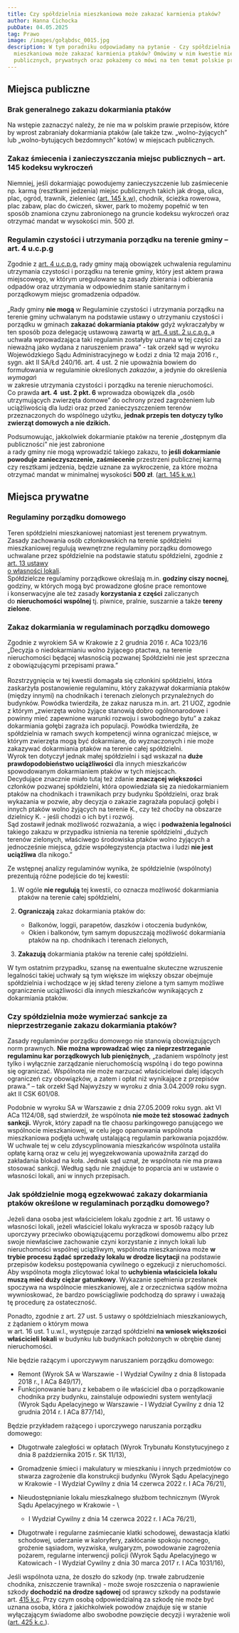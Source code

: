 ```yaml
---
title: Czy spółdzielnia mieszkaniowa może zakazać karmienia ptaków?
author: Hanna Cichocka
pubDate: 04.05.2025
tag: Prawo
image: /images/gołąbdsc_0015.jpg
description: W tym poradniku odpowiadamy na pytanie - Czy spółdzielnia
  mieszkaniowa może zakazać karmienia ptaków? Omówimy w nim kwestie miejsc
  publicznych, prywatnych oraz pokażemy co mówi na ten temat polskie prawo.
---
```


## Miejsca publiczne

### Brak generalnego zakazu dokarmiania ptaków

Na wstępie zaznaczyć należy, że nie ma w polskim prawie przepisów, które by wprost zabraniały dokarmiania ptaków (ale także tzw. „wolno-żyjących” lub „wolno-bytujących bezdomnych” kotów) w miejscach publicznych.

### Zakaz śmiecenia i zanieczyszczania miejsc publicznych – art. 145 kodeksu wykroczeń

Niemniej, jeśli dokarmiając powodujemy zanieczyszczenie lub zaśmiecenie np. karmą (resztkami jedzenia) miejsc publicznych takich jak droga, ulica, plac, ogród, trawnik, zieleniec ([art. 145 k.w](#_Art._145_[Zanieczyszczanie)), chodnik, ścieżka rowerowa, \
plac zabaw, plac do ćwiczeń, skwer, park to możemy popełnić w ten sposób znamiona czynu zabronionego na gruncie kodeksu wykroczeń oraz otrzymać mandat w wysokości min. 500 zł.

### Regulamin czystości i utrzymania porządku na terenie gminy – art. 4 u.c.p.g

Zgodnie z [art. 4 u.c.p.g.](#_Art.__4) rady gminy mają obowiązek uchwalenia regulaminu utrzymania czystości i porządku
na terenie gminy, który jest aktem prawa miejscowego, w którym uregulowane są zasady zbierania i odbierania odpadów oraz utrzymania w odpowiednim stanie sanitarnym i porządkowym miejsc gromadzenia odpadów. \
\
„Rady gminy **nie mogą** w Regulaminie czystości i utrzymania porządku na terenie gminy uchwalanym na podstawie ustawy o utrzymaniu czystości i porządku w gminach **zakazać dokarmiania ptaków** gdyż wykraczałyby w ten sposób poza delegację ustawową zawartą w [art. 4 ust. 2 u.c.p.g. ](#_Art.__4)a uchwała wprowadzająca taki regulamin zostałyby uznana w tej części za nieważną jako wydana z naruszeniem prawa” - tak orzekł sąd w wyroku Wojewódzkiego Sądu Administracyjnego w Łodzi z dnia 12 maja 2016 r., sygn. akt II SA/Łd 240/16. art. 4 ust. 2 nie upoważnia bowiem do formułowania w regulaminie określonych _zakazów_, a jedynie do określenia _wymagań_ \
w zakresie utrzymania czystości i porządku na terenie nieruchomości. \
Co prawda **art. 4  ust. 2 pkt. 6** wprowadza obowiązek dla „osób utrzymujących zwierzęta domowe” do ochrony przed zagrożeniem lub uciążliwością dla ludzi oraz przed zanieczyszczeniem terenów przeznaczonych do wspólnego użytku, **jednak przepis ten dotyczy tylko zwierząt domowych a nie dzikich.**

Podsumowując, jakkolwiek dokarmianie ptaków na terenie „dostępnym dla publiczności” nie jest zabronione \
a rady gminy nie mogą wprowadzić takiego zakazu, to **jeśli dokarmianie powoduje zanieczyszczenie, zaśmiecenie** przestrzeni publicznej karmą czy resztkami jedzenia, będzie uznane za wykroczenie, za które można otrzymać mandat w minimalnej wysokości **500 zł**. ([art. 145 k.w.)](#_Art._145_[Zanieczyszczanie)[](#_Art._145_[Zanieczyszczanie)[](#_Art._145_[Zanieczyszczanie)[](#_Art._145_[Zanieczyszczanie)

## Miejsca prywatne

### Regulaminy porządku domowego

Teren spółdzielni mieszkaniowej natomiast jest terenem prywatnym. \
Zasady zachowania osób członkowskich na terenie spółdzielni mieszkaniowej regulują wewnętrzne regulaminy porządku domowego uchwalane przez spółdzielnie na podstawie statutu spółdzielni, zgodnie z [art. 13 ustawy \
o własności lokali](#_Art._13_[Utrzymanie). \
Spółdzielcze regulaminy porządkowe określają m.in. **godziny ciszy nocnej**, godziny, w których mogą być prowadzone głośne prace remontowe i konserwacyjne ale też zasady **korzystania z części** zaliczanych do **nieruchomości wspólnej** tj. piwnice, pralnie, suszarnie a także **tereny zielone**.

### Zakaz dokarmiania w regulaminach porządku domowego

Zgodnie z wyrokiem SA w Krakowie z 2 grudnia 2016 r. ACa 1023/16 „Decyzja o niedokarmianiu wolno żyjącego ptactwa, na terenie nieruchomości będącej własnością pozwanej Spółdzielni nie jest sprzeczna z obowiązującymi przepisami prawa.” \
\
Rozstrzygnięcia w tej kwestii domagała się członkini spółdzielni, która zaskarżyła postanowienie regulaminu, który zakazywał dokarmiania ptaków (między innymi) na chodnikach i terenach zielonych przynależnych do budynków. Powódka twierdziła, że zakaz narusza m.in. art. 21 UOZ, zgodnie z którym „zwierzęta wolno żyjące stanowią dobro
ogólnonarodowe i powinny mieć zapewnione warunki rozwoju i swobodnego bytu” a zakaz dokarmiania gołębi zagraża ich populacji. Powódka twierdziła, że spółdzielnia w ramach swych kompetencji winna ograniczać miejsce, w którym zwierzęta mogą być dokarmiane, do wyznaczonych i nie może zakazywać dokarmiania ptaków na terenie całej spółdzielni. \
Wyrok ten dotyczył jednak małej spółdzielni i sąd wskazał na **duże prawdopodobieństwo uciążliwości** dla innych mieszkańców spowodowanym dokarmianiem ptaków w tych miejscach. \
Decydujące znacznie miało tutaj też zdanie **znaczącej większości** członków pozwanej spółdzielni, która opowiedziała się za niedokarmianiem ptaków na chodnikach i trawnikach przy budynku Spółdzielni, oraz brak wykazania w pozwie, aby decyzja o zakazie zagrażała populacji gołębi i innych ptaków wolno żyjących na terenie K., czy też choćby na obszarze dzielnicy K. - jeśli chodzi o ich byt i rozwój. \
Sąd zostawił jednak możliwość rozważania, a więc i **podważenia legalności** takiego zakazu w przypadku istnienia na terenie spółdzielni „dużych terenów zielonych, właściwego środowiska ptaków wolno żyjących a jednocześnie miejsca, gdzie współegzystencja ptactwa i ludzi **nie jest uciążliwa** dla nikogo.”

Ze wstępnej analizy regulaminów wynika, że spółdzielnie (wspólnoty) prezentują różne podejście do tej kwestii:

1. W ogóle **nie regulują** tej kwestii, co oznacza możliwość dokarmiania ptaków na terenie całej spółdzielni,
2. **Ograniczają** zakaz dokarmiania ptaków do:

   - Balkonów, loggii, parapetów, daszków i otoczenia budynków,
   - Okien i balkonów, tym samym dopuszczają możliwość dokarmiania ptaków na np. chodnikach i terenach zielonych,

3. **Zakazują** dokarmiania ptaków na terenie całej spółdzielni.

W tym ostatnim przypadku, szansę na ewentualne skuteczne wzruszenie legalności takiej uchwały są tym większe im większy obszar obejmuje spółdzielnia i wchodzące w jej skład tereny zielone a tym samym możliwe ograniczenie uciążliwości dla innych mieszkańców wynikających z dokarmiania ptaków.

### **Czy spółdzielnia może wymierzać sankcje za nieprzestrzeganie zakazu dokarmiania ptaków?**

Zasady regulaminów porządku domowego nie stanowią obowiązujących norm prawnych. **Nie można wprowadzać więc za nieprzestrzeganie regulaminu kar porządkowych lub pieniężnych**, „zadaniem wspólnoty jest tylko i wyłącznie zarządzanie nieruchomością wspólną i do tego powinna się ograniczać. Wspólnota nie może narzucać właścicielowi dalej idących ograniczeń czy obowiązków, a zatem i opłat niż wynikające z przepisów prawa.” – tak orzekł Sąd Najwyższy w wyroku z dnia 3.04.2009 roku sygn. akt II CSK 601/08.

Podobnie w wyroku SA w Warszawie z dnia 27.05.2009 roku sygn. akt VI ACa 1124/08, sąd stwierdził, że wspólnota **nie może też stosować żadnych sankcji.** Wyrok, który zapadł na tle chaosu parkingowego panującego we wspólnocie mieszkaniowej, w celu jego opanowania wspólnota mieszkaniowa podjęła uchwałę ustalającą regulamin parkowania pojazdów. W uchwale tej w celu zdyscyplinowania mieszkańców wspólnota ustaliła opłatę karną oraz w celu jej wyegzekwowania upoważniła zarząd do zakładania blokad na koła. Jednak sąd uznał, że wspólnota nie ma prawa stosować sankcji. Według sądu nie znajduje to poparcia ani w ustawie o własności lokali, ani w innych przepisach.

### **Jak spółdzielnie mogą egzekwować zakazy dokarmiania ptaków określone w regulaminach porządku domowego?**

Jeżeli dana osoba jest właścicielem lokalu zgodnie z art. 16 ustawy o własności lokali, jeżeli właściciel lokalu wykracza w sposób rażący lub uporczywy przeciwko obowiązującemu porządkowi domowemu albo przez swoje niewłaściwe zachowanie czyni korzystanie z innych lokali lub nieruchomości wspólnej uciążliwym, wspólnota mieszkaniowa może **w trybie procesu żądać sprzedaży lokalu w drodze licytacji** na podstawie przepisów kodeksu postępowania cywilnego o egzekucji z nieruchomości. Aby wspólnota mogła zlicytować lokal to **uchybienia właściciela lokalu muszą mieć duży ciężar gatunkowy**. Wykazanie spełnienia przesłanek spoczywa na wspólnocie mieszkaniowej, ale z orzecznictwa sądów można wywnioskować, że bardzo powściągliwie podchodzą do sprawy i uważają tę procedurę za ostateczność.

Ponadto, zgodnie z art. 27 ust. 5 ustawy o spółdzielniach mieszkaniowych, z żądaniem o którym mowa \
w art. 16 ust. 1 u.w.l., występuje zarząd spółdzielni **na wniosek większości właścicieli lokali** w budynku lub budynkach położonych w obrębie danej nieruchomości.

Nie będzie rażącym i uporczywym naruszaniem porządku domowego:

- Remont (Wyrok SA w Warszawie - I Wydział Cywilny z dnia 8 listopada 2018 r., I ACa 849/17),
- Funkcjonowanie baru z kebabem o ile właściciel dba o porządkowanie chodnika przy budynku, zainstaluje odpowiedni system wentylacji (Wyrok Sądu Apelacyjnego w Warszawie - I Wydział Cywilny z dnia 12 grudnia 2014 r. I ACa 877/14),

Będzie przykładem rażącego i uporczywego naruszania porządku domowego:

- Długotrwałe zaległości w opłatach (Wyrok Trybunału Konstytucyjnego z dnia 8 października 2015 r. SK 11/13),
- Gromadzenie śmieci i makulatury w mieszkaniu i innych przedmiotów co stwarza zagrożenie dla konstrukcji budynku (Wyrok Sądu Apelacyjnego w Krakowie - I Wydział Cywilny z dnia 14 czerwca 2022 r. I ACa 76/21),
- Nieudostępnianie lokalu mieszkalnego służbom technicznym (Wyrok Sądu Apelacyjnego w Krakowie - \

  - I Wydział Cywilny z dnia 14 czerwca 2022 r. I ACa 76/21),

- Długotrwałe i regularne zaśmiecanie klatki schodowej, dewastacja klatki schodowej, uderzanie w kaloryfery, zakłócanie spokoju nocnego, grożenie sąsiadom, wyzwiska, wulgaryzm, powodowanie zagrożenia pożarem, regularne interwencji policji (Wyrok Sądu Apelacyjnego w Katowicach - I Wydział Cywilny z dnia 30 marca 2017 r. I ACa 1031/16),

Jeśli wspólnota uzna, że doszło do szkody (np. trwałe zabrudzenie chodnika, zniszczenie trawnika) - może swoje roszczenia o naprawienie szkody **dochodzić na drodze sądowej** od sprawcy szkody na podstawie art. [415 k.c](#_Art._415_[Odpowiedzialność). Przy czym osobą odpowiedzialną za szkodę nie może być uznana osoba, która z jakichkolwiek powodów znajduje się w stanie wyłączającym świadome albo swobodne powzięcie decyzji i wyrażenie woli ([art. 425 k.c.](#_Art._425_[Niepoczytalność])).
